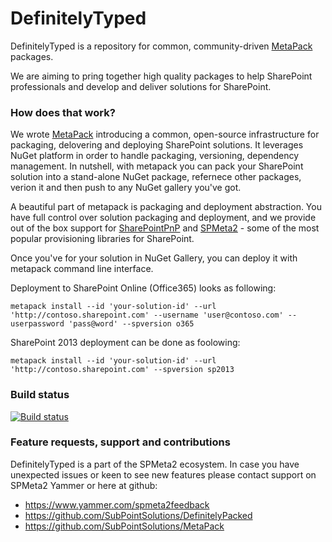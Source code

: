 # DefinitelyTyped
DefinitelyTyped is a repository for common, community-driven [MetaPack](https://github.com/SubPointSolutions/MetaPack) packages. 

We are aiming to pring together high quality packages to help SharePoint professionals and develop and deliver solutions for SharePoint.

### How does that work?
We wrote [MetaPack](https://github.com/SubPointSolutions/MetaPack) introducing a common, open-source infrastructure for packaging, delovering and deploying SharePoint solutions.
It leverages NuGet platform in order to handle packaging, versioning, dependency management. In nutshell, with metapack you can pack your SharePoint solution into a stand-alone NuGet package, refernece other packages, verion it and then push to any NuGet gallery you've got.

A beautiful part of metapack is packaging and deployment abstraction. 
You have full control over solution packaging and deployment, and we provide out of the box support for [SharePointPnP](https://github.com/SharePoint/PnP) and [SPMeta2](https://github.com/SubPointSolutions/spmeta2) - some of the most popular provisioning libraries for SharePoint.

Once you've for your solution in NuGet Gallery, you can deploy it with metapack command line interface. 

Deployment to SharePoint Online (Office365) looks as following:

``
metapack install --id 'your-solution-id' --url 'http://contoso.sharepoint.com' --username 'user@contoso.com' --userpassword 'pass@word' --spversion o365
``

SharePoint 2013 deployment can be done as foolowing:

``
metapack install --id 'your-solution-id' --url 'http://contoso.sharepoint.com' --spversion sp2013
``

### Build status
[![Build status](https://ci.appveyor.com/api/projects/status/j56lcx0bfqsfg220?svg=true)](https://ci.appveyor.com/project/SubPointSupport/definitelypacked)


### Feature requests, support and contributions

DefinitelyTyped is a part of the SPMeta2 ecosystem. In case you have unexpected issues or keen to see new features please contact support on SPMeta2 Yammer or here at github:

* https://www.yammer.com/spmeta2feedback
* https://github.com/SubPointSolutions/DefinitelyPacked
* https://github.com/SubPointSolutions/MetaPack